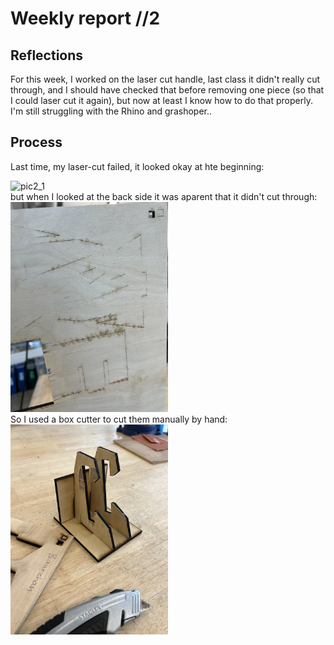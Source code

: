 # Weekly report //2

## Reflections

For this week, I worked on the laser cut handle, last class it didn't really cut through, and I should have checked that before removing one piece (so that I could laser cut it again), but now at least I know how to do that properly. I'm still struggling with the Rhino and grashoper.. 

## Process
Last time, my laser-cut failed, it looked okay at hte beginning:

<img src="2_1.JPG" alt="pic2_1" width="50%">

<br>
but when I looked at the back side it was aparent that it didn't cut through:

<img src="2_2.JPG" alt="pic2_1" width="50%">

<br>
So I used a box cutter to cut them manually by hand:


<img src="2_3.JPG" alt="pic2_1" width="50%">
